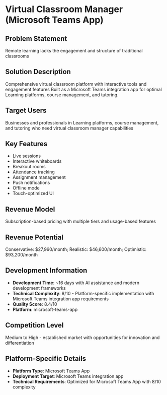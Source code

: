 # Virtual Classroom Manager (Microsoft Teams App)

## Problem Statement
Remote learning lacks the engagement and structure of traditional classrooms

## Solution Description
Comprehensive virtual classroom platform with interactive tools and engagement features Built as a Microsoft Teams integration app for optimal Learning platforms, course management, and tutoring.

## Target Users
Businesses and professionals in Learning platforms, course management, and tutoring who need virtual classroom manager capabilities

## Key Features
- Live sessions
- Interactive whiteboards
- Breakout rooms
- Attendance tracking
- Assignment management
- Push notifications
- Offline mode
- Touch-optimized UI

## Revenue Model
Subscription-based pricing with multiple tiers and usage-based features

## Revenue Potential
Conservative: $27,960/month; Realistic: $46,600/month; Optimistic: $93,200/month

## Development Information
- **Development Time**: ~16 days with AI assistance and modern development frameworks
- **Technical Complexity**: 8/10 - Platform-specific implementation with Microsoft Teams integration app requirements
- **Quality Score**: 8.4/10
- **Platform**: microsoft-teams-app

## Competition Level
Medium to High - established market with opportunities for innovation and differentiation

## Platform-Specific Details
- **Platform Type**: Microsoft Teams App
- **Deployment Target**: Microsoft Teams integration app
- **Technical Requirements**: Optimized for Microsoft Teams App with 8/10 complexity
